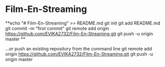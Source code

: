 # Film-En-Streaming

**echo "# Film-En-Streaming" >> README.md
git init
git add README.md
git commit -m "first commit"
git remote add origin https://github.com/EVIKA2732/Film-En-Streaming.git
git push -u origin master
**

…or push an existing repository from the command line
git remote add origin https://github.com/EVIKA2732/Film-En-Streaming.git
git push -u origin master
